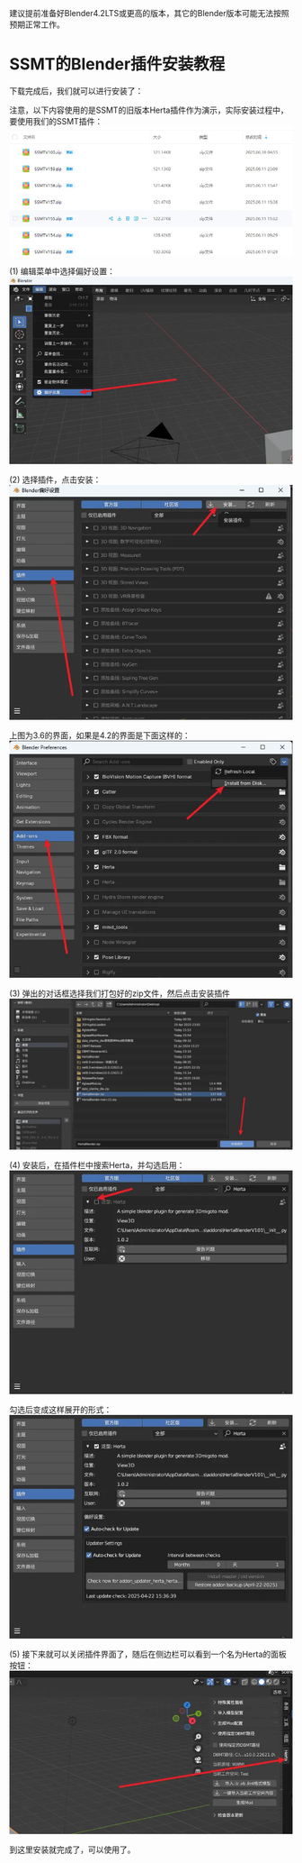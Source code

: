 建议提前准备好Blender4.2LTS或更高的版本，其它的Blender版本可能无法按照预期正常工作。
# SSMT的Blender插件安装教程

下载完成后，我们就可以进行安装了：

注意，以下内容使用的是SSMT的旧版本Herta插件作为演示，实际安装过程中，要使用我们的SSMT插件：
![alt text](image.png)

(1) 编辑菜单中选择偏好设置：
![alt text](image-1.png)

(2) 选择插件，点击安装：
![alt text](image-2.png)

上图为3.6的界面，如果是4.2的界面是下面这样的：
![alt text](image-3.png)

(3) 弹出的对话框选择我们打包好的zip文件，然后点击安装插件
![alt text](image-4.png)

(4) 安装后，在插件栏中搜索Herta，并勾选启用：
![alt text](image-5.png)

勾选后变成这样展开的形式：
![alt text](image-6.png)

(5) 接下来就可以关闭插件界面了，随后在侧边栏可以看到一个名为Herta的面板按钮：
![alt text](image-7.png)

到这里安装就完成了，可以使用了。